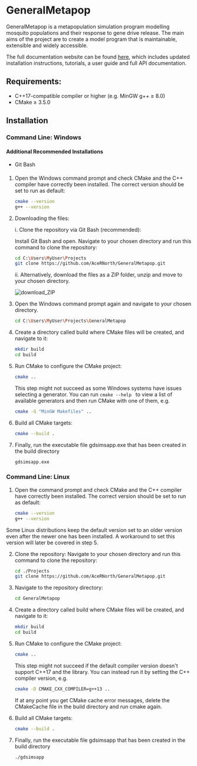 # GeneralMetapop
GeneralMetapop is a metapopulation simulation program modelling mosquito populations and their response to gene drive release. The main aims of the project are to create a model program that is maintainable, extensible and widely accessible.

The full documentation website can be found [here](https://acernorth.github.io/GeneralMetapop/), which includes updated installation instructions, tutorials, a user guide and full API documentation.

## Requirements:
- C++17-compatible compiler or higher (e.g. MinGW g++ $\geq$ 8.0)
- CMake $\geq$ 3.5.0

## Installation

### Command Line: Windows
#### Additional Recommended Installations
- Git Bash

#### 
1. Open the Windows command prompt and check CMake and the C++ compiler have correctly been installed. The correct version should be set to run as default:
   
   ```bash
   cmake --version
   g++ --version
   ```
   
2. Downloading the files:
   
   i. Clone the repository via Git Bash (recommended):
   
      Install Git Bash and open. Navigate to your chosen directory and run this command to clone the repository:
     ```bash
     cd C:\Users\MyUser\Projects
     git clone https://github.com/AceRNorth/GeneralMetapop.git
     ```
   ii. Alternatively, download the files as a ZIP folder, unzip and move to your chosen directory.
   
   ![download_ZIP](https://github.com/AceRNorth/GeneralMetapop/assets/129318133/f17b09cc-eeb0-4735-ba0c-613a07cb714b)


3. Open the Windows command prompt again and navigate to your chosen directory.

   ```bash
   cd C:\Users\MyUser\Projects\GeneralMetapop
   ```

4. Create a directory called build where CMake files will be created, and navigate to it:

   ```bash
   mkdir build
   cd build
   ```

5. Run CMake to configure the CMake project:

   ```bash
   cmake ..
   ```

   This step might not succeed as some Windows systems have issues selecting a generator.
   You can run  ```cmake --help ``` to view a list of available generators and then run CMake with one of them,
   e.g.
   ```bash
   cmake -G "MinGW Makefiles" ..
   ```

6. Build all CMake targets:
   
   ```bash
   cmake --build .
   ```

7. Finally, run the executable file gdsimsapp.exe that has been created in the build directory
   ```bash
   gdsimsapp.exe
   ```

### Command Line: Linux

1. Open the command prompt and check CMake and the C++ compiler have correctly been installed. The correct version should be set to run as default:
   
   ```bash
   cmake --version
   g++ --version
   ```
  Some Linux distributions keep the default version set to an older version even after the newer one has been installed. A workaround to set this version will later be covered in step 5.
   
2. Clone the repository:
   Navigate to your chosen directory and run this command to clone the repository:
   
     ```bash
     cd ./Projects
     git clone https://github.com/AceRNorth/GeneralMetapop.git
     ```
     
3. Navigate to the repository directory:

   ```bash
   cd GeneralMetapop
   ```

5. Create a directory called build where CMake files will be created, and navigate to it:

   ```bash
   mkdir build
   cd build
   ```

6. Run CMake to configure the CMake project:

   ```bash
   cmake ..
   ```

   This step might not succeed if the default compiler version doesn't support C++17 and the <filesystem> library. 
   You can instead run it by setting the C++ compiler version,
   e.g.
   ```bash
   cmake -D CMAKE_CXX_COMPILER=g++13 ..
   ```

   If at any point you get CMake cache error messages, delete the CMakeCache file in the build directory and run cmake again.

7. Build all CMake targets:
   
   ```bash
   cmake --build .
   ```

8. Finally, run the executable file gdsimsapp that has been created in the build directory
   ```bash
   ./gdsimsapp
   ```

